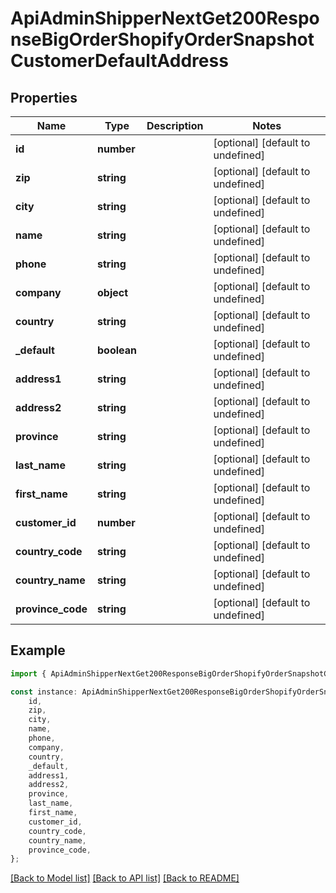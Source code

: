 # ApiAdminShipperNextGet200ResponseBigOrderShopifyOrderSnapshotCustomerDefaultAddress


## Properties

Name | Type | Description | Notes
------------ | ------------- | ------------- | -------------
**id** | **number** |  | [optional] [default to undefined]
**zip** | **string** |  | [optional] [default to undefined]
**city** | **string** |  | [optional] [default to undefined]
**name** | **string** |  | [optional] [default to undefined]
**phone** | **string** |  | [optional] [default to undefined]
**company** | **object** |  | [optional] [default to undefined]
**country** | **string** |  | [optional] [default to undefined]
**_default** | **boolean** |  | [optional] [default to undefined]
**address1** | **string** |  | [optional] [default to undefined]
**address2** | **string** |  | [optional] [default to undefined]
**province** | **string** |  | [optional] [default to undefined]
**last_name** | **string** |  | [optional] [default to undefined]
**first_name** | **string** |  | [optional] [default to undefined]
**customer_id** | **number** |  | [optional] [default to undefined]
**country_code** | **string** |  | [optional] [default to undefined]
**country_name** | **string** |  | [optional] [default to undefined]
**province_code** | **string** |  | [optional] [default to undefined]

## Example

```typescript
import { ApiAdminShipperNextGet200ResponseBigOrderShopifyOrderSnapshotCustomerDefaultAddress } from '@heavygee/arda-api-sdk';

const instance: ApiAdminShipperNextGet200ResponseBigOrderShopifyOrderSnapshotCustomerDefaultAddress = {
    id,
    zip,
    city,
    name,
    phone,
    company,
    country,
    _default,
    address1,
    address2,
    province,
    last_name,
    first_name,
    customer_id,
    country_code,
    country_name,
    province_code,
};
```

[[Back to Model list]](../README.md#documentation-for-models) [[Back to API list]](../README.md#documentation-for-api-endpoints) [[Back to README]](../README.md)
